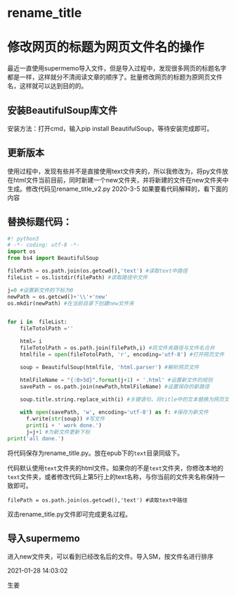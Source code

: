 # rename_title

# 修改网页的标题为网页文件名的操作

最近一直使用supermemo导入文件，但是导入过程中，发现很多网页的标题名字都是一样，这样就分不清阅读文章的顺序了。批量修改网页的标题为原网页文件名，这样就可以达到目的的。

## 安装BeautifulSoup库文件

安装方法：打开cmd，输入pip install BeautifulSoup，等待安装完成即可。

## 更新版本
使用过程中，发现有些并不是直接使用text文件夹的，所以我修改为，将py文件放在html文件当前目前，同时新建一个new文件夹，并将新建的文件在new文件夹中生成。修改代码见rename_title_v2.py 
2020-3-5
如果要看代码解释的，看下面的内容

## 替换标题代码：
```python
#! python3
# -*- coding: utf-8 -*-
import os
from bs4 import BeautifulSoup

filePath = os.path.join(os.getcwd(),'text') #读取text中路径
fileList = os.listdir(filePath) #读取路径中文件

j=0 #设置新文件的下标为0
newPath = os.getcwd()+'\\'+'new' 
os.mkdir(newPath) #在当前目录下创建new文件夹


for i in  fileList:
    fileTotolPath =''

    html= i
    fileTotolPath = os.path.join(filePath,i) #将文件夹路径与文件名合并
    htmlfile = open(fileTotolPath, 'r', encoding='utf-8') #打开网页文件

    soup = BeautifulSoup(htmlfile, 'html.parser') #解析网页文件

    htmlFileName = "{:0>3d}".format(j+1) + '.html' #设置新文件的规则    
    savePath = os.path.join(newPath,htmlFileName) #设置保存的新路径
    
    soup.title.string.replace_with(i) #关键语句，将title中的文本替换为网页文件名

    with open(savePath, 'w', encoding='utf-8') as f: #保存为新文件
      f.write(str(soup)) #写文件
      print(i + ' work done.')
      j=j+1 #为新文件更新下标
print('all done.')
```

将代码保存为rename_title.py。放在epub下的`text`目录同级下。

代码默认使用`text`文件夹的html文件。如果你的不是`text`文件夹，你修改本地的`text`文件夹，或者修改代码上第5行上的text名称，与你当前的文件夹名称保持一致即可。

```
filePath = os.path.join(os.getcwd(),'text') #读取text中路径
```

双击rename_title.py文件即可完成更名过程。




## 导入supermemo

进入new文件夹，可以看到已经改名后的文件。导入SM，按文件名进行排序



2021-01-28 14:03:02

生姜
